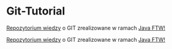 # Git-Tutorial
[Repozytorium wiedzy](https://java-ftw.github.io/GIT-Tutorial/) o GIT zrealizowane w ramach [Java FTW!](https://java-ftw.github.io/)

[Repozytorium wiedzy](https://java-ftw.github.io/GIT-Tutorial/) o GIT zrealizowane w ramach [Java FTW!](https://java-ftw.github.io/)
